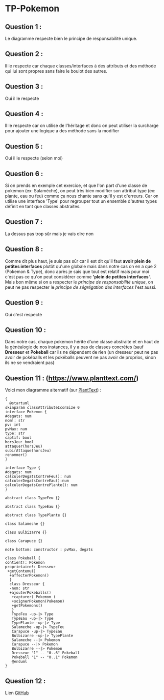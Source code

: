 # TP-Pokemon

## Question 1 :

Le diagramme respecte bien le principe de responsabilité unique.

## Question 2 :

Il le respecte car chaque classes/interfaces à des attributs et des méthode qui lui sont propres sans faire le boulot des autres.

## Question 3 :

Oui il le respecte

## Question 4 :

Il le respecte car on utilise de l'héritage et donc on peut utiliser la surcharge pour ajouter une logique a des méthode sans la modifier

## Question 5 :

Oui il le respecte (selon moi)

## Question 6 :

Si on prends en exemple cet exercice, et que l'on part d'une classe de pokemon (ex: Salamèche), on peut très bien modifier son attribut type (ex: plante, eau ou feu) comme ça nous chante sans qu'il y est d'erreurs. Car on utilise une interface 'Type' pour regrouper tout un ensemble d'autres types définit en tant que classes abstraites.

## Question 7 :

La dessus pas trop sûr mais je vais dire non

## Question 8 :

Comme dit plus haut, je suis pas sûr car il est dit qu'il faut **avoir plein de petites interfaces** plutôt qu'une globale mais dans notre cas on en a que 2 (Pokemon & Type), donc après je sais que tout est relatif mais pour moi c'est pas ce qu'on peut considérer comme **'plein de petites interfaces'**.
Mais bon même si on a respecter le *principe de responsabilité unique*, on peut ne pas respecter le *principe de ségrégation des interfaces* l'est aussi.

## Question 9 :

Oui c'est respecté

## Question 10 :

Dans notre cas, chaque pokemon hérite d'une classe abstraite et en haut de la généalogie de nos instances, il y a pas de classes concrètes (sauf **Dresseur** et **Pokeball** car ils ne dépendent de rien (un dresseur peut ne pas avoir de pokéballs et les pokéballs peuvent ne pas avoir de proprios, sinon ils ne se vendraient pas)

## Question 11 : (https://www.planttext.com/)

Voici mon diagramme alternatif (sur [PlantText](https://www.planttext.com/)) :

```
{
  @startuml
skinparam classAttributeIconSize 0
interface Pokemon {
#degats: num
nom!: str
pv: int
pvMax: num
type: str
captif: bool
horsJeu: bool
attaquer(horsJeu)
subirAttaque(horsJeu)
renommer()
}

interface Type {
#degats: num
calculerDegatsContreFeu(): num
calculerDegatsContreEau():num
calculerDegatsContrePlante(): num
}

abstract class TypeFeu {}

abstract class TypeEau {}

abstract class TypePlante {}

class Salameche {}

class Bulbizarre {}

class Carapuce {}

note bottom: constructor : pvMax, degats

class Pokeball {
contient!: Pokemon
proprietaire!: Dresseur
 +getContenu()
  +affecterPokemon()
  }
  class Dresseur {
  -nom: str
  +ajouterPokeballs()
   +capturer( Pokemon )
   +soignerPokemon(Pokemon)
   +getPokemons()
   }
   TypeFeu -up-|> Type
   TypeEau -up-|> Type
   TypePlante -up-|> Type
   Salameche -up-|> TypeFeu
   Carapuce -up-|> TypeEau
   Bulbizarre -up-|> TypePlante
   Salameche --|> Pokemon
   Carapuce --|> Pokemon
   Bulbizarre --|> Pokemon
   Dresseur "1" -- "0..6" Pokeball
   Pokeball "1" -- "0..1" Pokemon
   @enduml
}
```

## Question 12 :

Lien [GitHub]()
